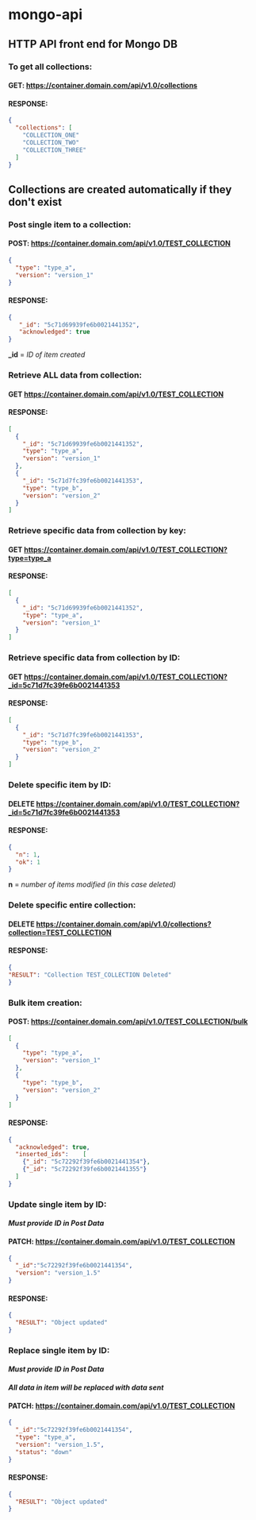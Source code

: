 # mongo-api
## HTTP API front end for Mongo DB

### To get all collections:
#### GET: https://container.domain.com/api/v1.0/collections
#### RESPONSE: 
```json
{
  "collections": [
    "COLLECTION_ONE" 
    "COLLECTION_TWO" 
    "COLLECTION_THREE"
  ]
}
```

## Collections are created automatically if they don't exist

### Post single item to a collection:
#### POST: https://container.domain.com/api/v1.0/TEST_COLLECTION
```json
{
  "type": "type_a",
  "version": "version_1"
}
```
#### RESPONSE: 
```json
{
   "_id": "5c71d69939fe6b0021441352",
   "acknowledged": true
}
```
**_id** = *ID of item created*


### Retrieve ALL data from collection:
#### GET https://container.domain.com/api/v1.0/TEST_COLLECTION
#### RESPONSE:
```json
[
  {
    "_id": "5c71d69939fe6b0021441352",
    "type": "type_a",
    "version": "version_1"
  },
  {
    "_id": "5c71d7fc39fe6b0021441353",
    "type": "type_b",
    "version": "version_2"
  }
]
```

### Retrieve specific data from collection by key:
#### GET https://container.domain.com/api/v1.0/TEST_COLLECTION?type=type_a
#### RESPONSE:
```json
[
  {
    "_id": "5c71d69939fe6b0021441352",
    "type": "type_a",
    "version": "version_1"
  }
]
```

### Retrieve specific data from collection by ID:
#### GET https://container.domain.com/api/v1.0/TEST_COLLECTION?_id=5c71d7fc39fe6b0021441353
#### RESPONSE:
```json
[
  {
    "_id": "5c71d7fc39fe6b0021441353",
    "type": "type_b",
    "version": "version_2"
  }
]
```

### Delete specific item by ID:
#### DELETE  https://container.domain.com/api/v1.0/TEST_COLLECTION?_id=5c71d7fc39fe6b0021441353
#### RESPONSE:
```json
{
  "n": 1,
  "ok": 1
}
```
**n** = *number of items modified (in this case deleted)*

### Delete specific entire collection:
#### DELETE  https://container.domain.com/api/v1.0/collections?collection=TEST_COLLECTION
#### RESPONSE:
```json
{
"RESULT": "Collection TEST_COLLECTION Deleted"
}
```

### Bulk item creation:
#### POST: https://container.domain.com/api/v1.0/TEST_COLLECTION/bulk
```json
[
  {
    "type": "type_a",
    "version": "version_1"
  },
  {
    "type": "type_b",
    "version": "version_2"
  }
]
```
#### RESPONSE: 
```json
{
  "acknowledged": true,
  "inserted_ids":    [
    {"_id": "5c72292f39fe6b0021441354"},
    {"_id": "5c72292f39fe6b0021441355"}
  ]
}
```
### Update single item by ID:
#### *Must provide ID in Post Data*
#### PATCH: https://container.domain.com/api/v1.0/TEST_COLLECTION
```json
{
  "_id":"5c72292f39fe6b0021441354",
  "version": "version_1.5"
}
```
#### RESPONSE: 
```json
{
  "RESULT": "Object updated"
}
```
### Replace single item by ID:
#### *Must provide ID in Post Data*
#### *All data in item will be replaced with data sent*
#### PATCH: https://container.domain.com/api/v1.0/TEST_COLLECTION
```json
{
  "_id":"5c72292f39fe6b0021441354",
  "type": "type_a",
  "version": "version_1.5",
  "status": "down"
}
```
#### RESPONSE: 
```json
{
  "RESULT": "Object updated"
}
```

